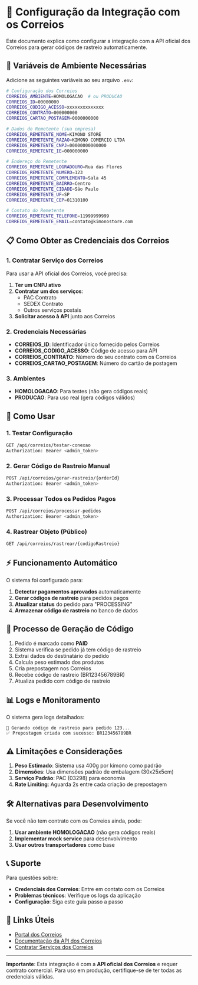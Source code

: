 # 📮 Configuração da Integração com os Correios

Este documento explica como configurar a integração com a API oficial dos Correios para gerar códigos de rastreio automaticamente.

## 🔧 Variáveis de Ambiente Necessárias

Adicione as seguintes variáveis ao seu arquivo `.env`:

```bash
# Configuração dos Correios
CORREIOS_AMBIENTE=HOMOLOGACAO  # ou PRODUCAO
CORREIOS_ID=00000000
CORREIOS_CODIGO_ACESSO=xxxxxxxxxxxxxx
CORREIOS_CONTRATO=000000000
CORREIOS_CARTAO_POSTAGEM=0000000000

# Dados do Remetente (sua empresa)
CORREIOS_REMETENTE_NOME=KIMONO STORE
CORREIOS_REMETENTE_RAZAO=KIMONO COMERCIO LTDA
CORREIOS_REMETENTE_CNPJ=00000000000000
CORREIOS_REMETENTE_IE=000000000

# Endereço do Remetente
CORREIOS_REMETENTE_LOGRADOURO=Rua das Flores
CORREIOS_REMETENTE_NUMERO=123
CORREIOS_REMETENTE_COMPLEMENTO=Sala 45
CORREIOS_REMETENTE_BAIRRO=Centro
CORREIOS_REMETENTE_CIDADE=São Paulo
CORREIOS_REMETENTE_UF=SP
CORREIOS_REMETENTE_CEP=01310100

# Contato do Remetente
CORREIOS_REMETENTE_TELEFONE=11999999999
CORREIOS_REMETENTE_EMAIL=contato@kimonostore.com
```

## 📋 Como Obter as Credenciais dos Correios

### 1. Contratar Serviço dos Correios
Para usar a API oficial dos Correios, você precisa:

1. **Ter um CNPJ ativo**
2. **Contratar um dos serviços**:
   - PAC Contrato
   - SEDEX Contrato
   - Outros serviços postais
3. **Solicitar acesso à API** junto aos Correios

### 2. Credenciais Necessárias

- **CORREIOS_ID**: Identificador único fornecido pelos Correios
- **CORREIOS_CODIGO_ACESSO**: Código de acesso para API
- **CORREIOS_CONTRATO**: Número do seu contrato com os Correios
- **CORREIOS_CARTAO_POSTAGEM**: Número do cartão de postagem

### 3. Ambientes

- **HOMOLOGACAO**: Para testes (não gera códigos reais)
- **PRODUCAO**: Para uso real (gera códigos válidos)

## 🚀 Como Usar

### 1. Testar Configuração

```bash
GET /api/correios/testar-conexao
Authorization: Bearer <admin_token>
```

### 2. Gerar Código de Rastreio Manual

```bash
POST /api/correios/gerar-rastreio/{orderId}
Authorization: Bearer <admin_token>
```

### 3. Processar Todos os Pedidos Pagos

```bash
POST /api/correios/processar-pedidos
Authorization: Bearer <admin_token>
```

### 4. Rastrear Objeto (Público)

```bash
GET /api/correios/rastrear/{codigoRastreio}
```

## ⚡ Funcionamento Automático

O sistema foi configurado para:

1. **Detectar pagamentos aprovados** automaticamente
2. **Gerar códigos de rastreio** para pedidos pagos
3. **Atualizar status** do pedido para "PROCESSING"
4. **Armazenar código de rastreio** no banco de dados

## 🔄 Processo de Geração de Código

1. Pedido é marcado como **PAID**
2. Sistema verifica se pedido já tem código de rastreio
3. Extrai dados do destinatário do pedido
4. Calcula peso estimado dos produtos
5. Cria prepostagem nos Correios
6. Recebe código de rastreio (BR123456789BR)
7. Atualiza pedido com código de rastreio

## 📊 Logs e Monitoramento

O sistema gera logs detalhados:

```
📮 Gerando código de rastreio para pedido 123...
✅ Prepostagem criada com sucesso: BR123456789BR
```

## ⚠️ Limitações e Considerações

1. **Peso Estimado**: Sistema usa 400g por kimono como padrão
2. **Dimensões**: Usa dimensões padrão de embalagem (30x25x5cm)
3. **Serviço Padrão**: PAC (03298) para economia
4. **Rate Limiting**: Aguarda 2s entre cada criação de prepostagem

## 🛠️ Alternativas para Desenvolvimento

Se você não tem contrato com os Correios ainda, pode:

1. **Usar ambiente HOMOLOGACAO** (não gera códigos reais)
2. **Implementar mock service** para desenvolvimento
3. **Usar outros transportadores** como base

## 📞 Suporte

Para questões sobre:
- **Credenciais dos Correios**: Entre em contato com os Correios
- **Problemas técnicos**: Verifique os logs da aplicação
- **Configuração**: Siga este guia passo a passo

## 🔗 Links Úteis

- [Portal dos Correios](https://www.correios.com.br/)
- [Documentação da API dos Correios](https://www.correios.com.br/api-corporativa)
- [Contratar Serviços dos Correios](https://www2.correios.com.br/empresas)

---

**Importante**: Esta integração é com a **API oficial dos Correios** e requer contrato comercial. Para uso em produção, certifique-se de ter todas as credenciais válidas. 
